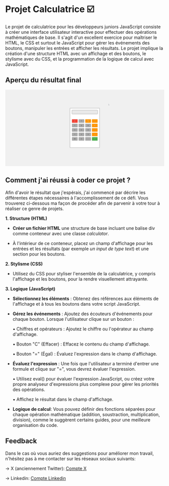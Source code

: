 
# Projet Calculatrice ☑️
Le projet de calculatrice pour les développeurs juniors JavaScript consiste à créer une interface utilisateur interactive pour effectuer des opérations mathématiques de base. Il s'agit d'un excellent exercice pour maîtriser le HTML, le CSS et surtout le JavaScript pour gérer les événements des boutons, manipuler les entrées et afficher les résultats. Le projet implique la création d'une structure HTML avec un affichage et des boutons, le stylisme avec du CSS, et la programmation de la logique de calcul avec JavaScript. 




## Aperçu du résultat final

![design](https://raw.githubusercontent.com/Paul04sho/Projet-calculatrice/refs/heads/main/preview/t%C3%A9l%C3%A9chargement.png)

## Comment j'ai réussi à coder ce projet ?

Afin d'avoir le résultat que j'espérais, j'ai commencé par décrire les différentes étapes nécessaires à l'accomplissement de ce défi. Vous trouverez ci-dessous ma façon de procéder afin de parvenir à votre tour à réaliser ce genre de projets.

**1. Structure (HTML)**

- **Créer un fichier HTML** une structure de base incluant une balise div comme conteneur avec une classe *calculator*.

- À l'intérieur de ce conteneur, placez un champ d'affichage pour les entrées et les résultats (par exemple *un input de type text*) et une section pour les boutons.

**2. Stylisme (CSS)**

- Utilisez du CSS pour styliser l'ensemble de la calculatrice, y compris l'affichage et les boutons, pour la rendre visuellement attrayante.

**3. Logique (JavaScript)**

- **Sélectionnez les éléments** : Obtenez des références aux éléments de l'affichage et à tous les boutons dans votre script JavaScript.

- **Gérez les événements** : Ajoutez des écouteurs d'événements pour chaque bouton. Lorsque l'utilisateur clique sur un bouton :

    ▪ Chiffres et opérateurs : Ajoutez le chiffre ou l'opérateur au champ d'affichage.

    ▪ Bouton "C" (Effacer) : Effacez le contenu du champ d'affichage.

    ▪ Bouton "=" (Égal) : Évaluez l'expression dans le champ d'affichage.


- **Évaluez l'expression** : Une fois que l'utilisateur a terminé d'entrer une formule et clique sur "=", vous devrez évaluer l'expression.

    ▪ Utilisez eval() pour évaluer l'expression JavaScript, ou créez votre propre analyseur d'expressions plus complexe pour gérer les priorités des opérations.

    ▪ Affichez le résultat dans le champ d'affichage.

- **Logique de calcul**: Vous pouvez définir des fonctions séparées pour chaque opération mathématique (addition, soustraction, multiplication, division), comme le suggèrent certains guides, pour une meilleure organisation du code. 


## Feedback

Dans le cas où vous auriez des suggestions pour améliorer mon travail, n'hésitez pas à me contacter sur les réseaux sociaux suivants:

→ X (anciennement Twitter): [Compte X](https://x.com/LossaWrld)

→ Linkedin: [Compte Linkedin](https://www.linkedin.com/in/paultchoume-dev/)

